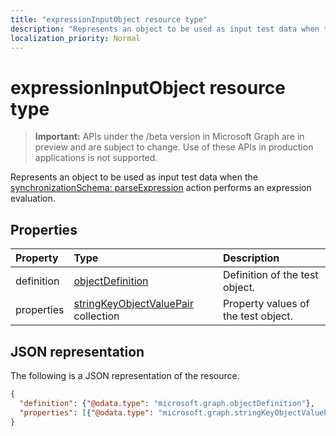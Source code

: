 ```yaml
---
title: "expressionInputObject resource type"
description: "Represents an object to be used as input test data when the [synchronizationSchema: parseExpression](../api/synchronization_synchronizationschema_parseexpression.md) action performs an expression evaluation."
localization_priority: Normal
---
```


# expressionInputObject resource type

> **Important:** APIs under the /beta version in Microsoft Graph are in preview and are subject to change. Use of these APIs in production applications is not supported.

Represents an object to be used as input test data when the [synchronizationSchema: parseExpression](../api/synchronization-synchronizationschema-parseexpression.md) action performs an expression evaluation.

## Properties
| Property	   | Type	|Description|
|:---------------|:--------|:----------|
|definition|[objectDefinition](synchronization-objectdefinition.md)|Definition of the test object.|
|properties|[stringKeyObjectValuePair](synchronization-stringkeyobjectvaluepair.md) collection|Property values of the test object.|

## JSON representation

The following is a JSON representation of the resource.

<!-- {
  "blockType": "resource",
  "optionalProperties": [

  ],
  "@odata.type": "microsoft.graph.expressionInputObject"
}-->

```json
{
  "definition": {"@odata.type": "microsoft.graph.objectDefinition"},
  "properties": [{"@odata.type": "microsoft.graph.stringKeyObjectValuePair"}]
}

```

<!-- uuid: 8fcb5dbc-d5aa-4681-8e31-b001d5168d79
2015-10-25 14:57:30 UTC -->
<!-- {
  "type": "#page.annotation",
  "description": "expressionInputObject resource",
  "keywords": "",
  "section": "documentation",
  "tocPath": ""
}-->
